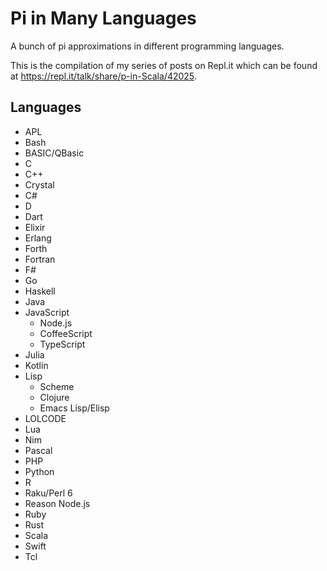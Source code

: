 # Pi in Many Languages
A bunch of pi approximations in different programming languages.

This is the compilation of my series of posts on Repl.it which can be found at https://repl.it/talk/share/p-in-Scala/42025.

## Languages

* APL
* Bash
* BASIC/QBasic
* C
* C++
* Crystal
* C#
* D
* Dart
* Elixir
* Erlang
* Forth
* Fortran
* F#
* Go
* Haskell
* Java
* JavaScript
  - Node.js
  - CoffeeScript
  - TypeScript
* Julia
* Kotlin
* Lisp
  - Scheme
  - Clojure
  - Emacs Lisp/Elisp
* LOLCODE
* Lua
* Nim
* Pascal
* PHP
* Python
* R
* Raku/Perl 6
* Reason Node.js
* Ruby
* Rust
* Scala
* Swift
* Tcl
